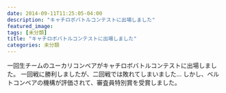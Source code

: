 ```yaml
---
date: 2014-09-11T11:25:05-04:00
description: "キャチロボバトルコンテストに出場しました"
featured_image: 
tags: [未分類]
title: "キャチロボバトルコンテストに出場しました"
categories: 未分類
---
```


一回生チームのユーカリコンベアがキャチロボバトルコンテストに出場しました。
一回戦に勝利しましたが、二回戦では敗れてしまいました…
しかし、ベルトコンベアの機構が評価されて、審査員特別賞を受賞しました。
